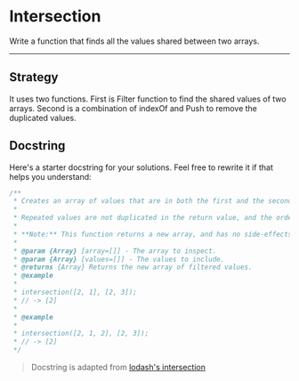 # Intersection

Write a function that finds all the values shared between two arrays.

---

## Strategy

It uses two functions. First is Filter function to find the shared values of two arrays.
Second is a combination of indexOf and Push to remove the duplicated values.

## Docstring

Here's a starter docstring for your solutions. Feel free to rewrite it if that
helps you understand:

```js
/**
 * Creates an array of values that are in both the first and the second arrays.
 *
 * Repeated values are not duplicated in the return value, and the order of result values are determined by the first array.
 *
 * **Note:** This function returns a new array, and has no side-effects.
 *
 * @param {Array} [array=[]] - The array to inspect.
 * @param {Array} [values=[]] - The values to include.
 * @returns {Array} Returns the new array of filtered values.
 * @example
 *
 * intersection([2, 1], [2, 3]);
 * // -> [2]
 *
 * @example
 *
 * intersection([2, 1, 2], [2, 3]);
 * // -> [2]
 */
```

> Docstring is adapted from
> [lodash's intersection](https://github.com/lodash/lodash/blob/4.17.15/lodash.js#L7498)
